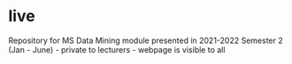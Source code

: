 # live
Repository for MS Data Mining module presented in 2021-2022 Semester 2 (Jan - June) - private to lecturers - webpage is visible to all
